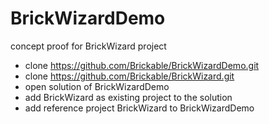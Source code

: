 # BrickWizardDemo
concept proof for BrickWizard project

- clone https://github.com/Brickable/BrickWizardDemo.git
- clone https://github.com/Brickable/BrickWizard.git
- open solution of BrickWizardDemo
- add BrickWizard as existing project to the solution
- add reference project BrickWizard to BrickWizardDemo
